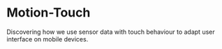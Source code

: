 # Motion-Touch
Discovering how we use sensor data with touch behaviour to adapt user interface on mobile devices.
